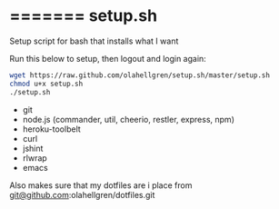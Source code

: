 =======
setup.sh
========

Setup script for bash that installs what I want

Run this below to setup, then logout and login again:
```bash
wget https://raw.github.com/olahellgren/setup.sh/master/setup.sh
chmod u+x setup.sh
./setup.sh
```

- git
- node.js (commander, util, cheerio, restler, express, npm)
- heroku-toolbelt
- curl
- jshint
- rlwrap
- emacs

Also makes sure that my dotfiles are i place from git@github.com:olahellgren/dotfiles.git 
